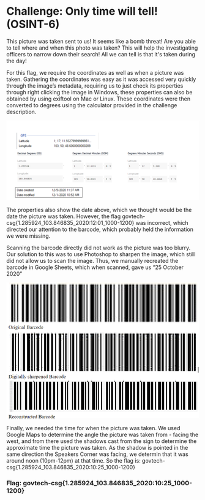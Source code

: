 # Challenge: Only time will tell! (OSINT-6)

This picture was taken sent to us! It seems like a bomb threat! Are you able to tell where and when this photo was taken? This will help the investigating officers to narrow down their search! All we can tell is that it's taken during the day!

For this flag, we require the coordinates as well as when a picture was taken. Gathering the coordinates was easy as it was accessed very quickly through the image’s metadata, requiring us to just check its properties through right clicking the image in Windows, these properties can also be obtained by using exiftool on Mac or Linux. These coordinates were then converted to degrees using the calculator provided in the challenge description.

![](https://github.com/BunchOfBytes/STF-2020/blob/main/Screenshot%20(15).png)

The properties also show the date above, which we thought would be the date the picture was taken. However, the flag govtech-csg{1.285924_103.846835_2020:12:01_1000-1200} was incorrect, which directed our attention to the barcode, which probably held the information we were missing. 

Scanning the barcode directly did not work as the picture was too blurry. Our solution to this was to use Photoshop to sharpen the image, which still did not allow us to scan the image. Thus, we manually recreated the barcode in Google Sheets, which when scanned, gave us “25 October 2020”

![](https://github.com/BunchOfBytes/STF-2020/blob/main/Screenshot%20(18).png)

Finally, we needed the time for when the picture was taken. We used Google Maps to determine the angle the picture was taken from - facing the west, and from there used the shadows cast from the sign to determine the approximate time the picture was taken. As the shadow is pointed in the same direction the Speakers Corner was facing, we determin that it was around noon (10pm-12pm) at that time. So the flag is: govtech-csg{1.285924_103.846835_2020:10:25_1000-1200}

### Flag: govtech-csg{1.285924_103.846835_2020:10:25_1000-1200}
